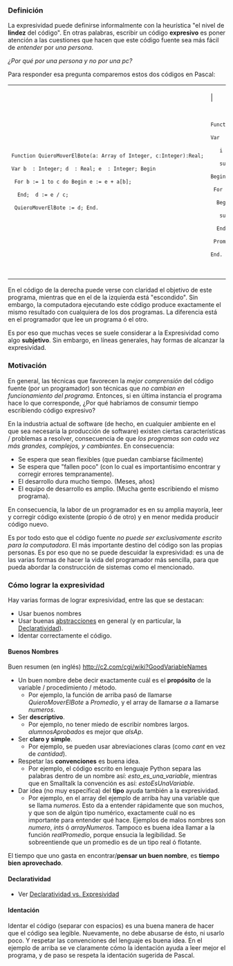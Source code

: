 ### Definición

La expresividad puede definirse informalmente con la heurística "el nivel de **lindez** del código". En otras palabras, escribir un código **expresivo** es poner atención a las cuestiones que hacen que este código fuente sea más fácil de *entender* por *una persona*.

*¿Por qué por una persona y no por una pc?*

Para responder esa pregunta comparemos estos dos códigos en Pascal:

<table>
<tbody>
<tr class="odd">
<td><p><code></p>
<p><code>Function QuieroMoverElBote(a: Array of Integer, c:Integer):Real;</code><br />
<code>Var b  : Integer; d  : Real; e  : Integer; Begin</code><br />
<code> For b := 1 to c do Begin e := e + a[b]; </code><br />
<code>  End;  d := e / c;</code><br />
<code> QuieroMoverElBote := d; End.</code></p>
<p></code></p></td>
<td><p>| <code></p>
<p><code>Function Promedio(numeros: Array of Integer, cantidad:Integer):Real;</code><br />
<code>Var</code><br />
<code>   i  : Integer;</code><br />
<code>   sumatoria  : Integer;</code><br />
<code>Begin</code><br />
<code> For i := 1 to cantidad do</code><br />
<code>  Begin</code><br />
<code>   sumatoria := sumatoria + numeros[i]; </code><br />
<code>  End;</code><br />
<code> Promedio := sumatoria / cantidad;</code><br />
<code>End.</code></p>
<p></code></p></td>
</tr>
</tbody>
</table>

En el código de la derecha puede verse con claridad el objetivo de este programa, mientras que en el de la izquierda está "escondido". Sin embargo, la computadora ejecutando este código produce exactamente el mismo resultado con cualquiera de los dos programas. La diferencia está en el programador que lee un programa ó el otro.

Es por eso que muchas veces se suele considerar a la Expresividad como algo **subjetivo**. Sin embargo, en líneas generales, hay formas de alcanzar la expresividad.

### Motivación

En general, las técnicas que favorecen la *mejor comprensión* del código fuente (por un programador) son técnicas que *no cambian en funcionamiento del programa*. Entonces, si en última instancia el programa hace lo que corresponde, ¿Por qué habríamos de consumir tiempo escribiendo código expresivo?

En la industria actual de software (de hecho, en cualquier ambiente en el que sea necesaria la producción de software) existen ciertas características / problemas a resolver, consecuencia de que *los programas son cada vez más grandes, complejos, y cambiantes*. En consecuencia:

-   Se espera que sean flexibles (que puedan cambiarse fácilmente)
-   Se espera que "fallen poco" (con lo cual es importantísimo encontrar y corregir errores tempranamente).
-   El desarrollo dura mucho tiempo. (Meses, años)
-   El equipo de desarrollo es amplio. (Mucha gente escribiendo el mismo programa).

En consecuencia, la labor de un programador es en su amplia mayoría, leer y corregir código existente (propio ó de otro) y en menor medida producir código nuevo.

Es por todo esto que el código fuente *no puede ser exclusivamente escrito para la computadora*. El más importante destino del código son las propias personas. Es por eso que no se puede descuidar la expresividad: es una de las varias formas de hacer la vida del programador más sencilla, para que pueda abordar la construcción de sistemas como el mencionado.

### Cómo lograr la expresividad

Hay varias formas de lograr expresividad, entre las que se destacan:

-   Usar buenos nombres
-   Usar buenas [abstracciones](abstraccion.md) en general (y en particular, la [Declaratividad](declaratividad.md)).
-   Identar correctamente el código.

#### Buenos Nombres

Buen resumen (en inglés) <http://c2.com/cgi/wiki?GoodVariableNames>

-   Un buen nombre debe decir exactamente cuál es el **propósito** de la variable / procedimiento / método.
    -   Por ejemplo, la función de arriba pasó de llamarse *QuieroMoverElBote* a *Promedio*, y el array de llamarse *a* a llamarse *numeros*.
-   Ser **descriptivo**.
    -   Por ejemplo, no tener miedo de escribir nombres largos. *alumnosAprobados* es mejor que *alsAp*.
-   Ser **claro y simple**.
    -   Por ejemplo, se pueden usar abreviaciones claras (como *cant* en vez de *cantidad*).
-   Respetar las **convenciones** es buena idea.
    -   Por ejemplo, el código escrito en lenguaje Python separa las palabras dentro de un nombre así: *esto\_es\_una\_variable*, mientras que en Smalltalk la convención es así: *estoEsUnaVariable*.
-   Dar idea (no muy específica) del **tipo** ayuda también a la expresividad.
    -   Por ejemplo, en el array del ejemplo de arriba hay una variable que se llama *numeros*. Esto da a entender rápidamente que son muchos, y que son de algún tipo numérico, exactamente cuál no es importante para entender qué hace. Ejemplos de malos nombres son *numero*, *ints* ó *arrayNumeros*. Tampoco es buena idea llamar a la función *realPromedio*, porque ensucia la legibilidad. Se sobreentiende que un promedio es de un tipo real ó flotante.

El tiempo que uno gasta en encontrar/**pensar un buen nombre**, es **tiempo bien aprovechado**.

#### Declaratividad

-   Ver [Declaratividad vs. Expresividad](declaratividad-vs--expresividad.md)

#### Identación

Identar el código (separar con espacios) es una buena manera de hacer que el código sea legible. Nuevamente, no debe abusarse de ésto, ni usarlo poco. Y respetar las convenciones del lenguaje es buena idea. En el ejemplo de arriba se ve claramente cómo la identación ayuda a leer mejor el programa, y de paso se respeta la identación sugerida de Pascal.

